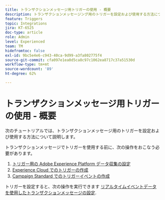 ```yaml
---
title: トランザクションメッセージ用トリガーの使用 - 概要
description: トランザクションメッセージング用のトリガーを設定および使用する方法について説明します。
feature: Triggers
topic: Integrations
jira: KT-6525
doc-type: article
role: Admin
level: Experienced
team: TM
hidefromtoc: false
exl-id: 9bc5e4e6-c943-40ca-9d99-a3fa802775f4
source-git-commit: cfa097e1ea0d5ca8c97c1062ea8717c37a51530d
workflow-type: tm+mt
source-wordcount: '89'
ht-degree: 62%

---
```


# トランザクションメッセージ用トリガーの使用 - 概要

次のチュートリアルでは、トランザクションメッセージ用のトリガーを設定および使用する方法について説明します。

トランザクションメッセージでトリガーを使用する前に、次の操作をおこなう必要があります。

1. [トリガー用の Adobe Experience Platform データ収集の設定](/help/integrations/configure-launch-for-triggers.md)
2. [Experience Cloud でのトリガーの作成](https://experienceleague.adobe.com/en/docs/core-services/interface/triggers)
3. [Campaign Standard でのトリガーイベントの作成](/help/integrations/create-a-trigger-event.md)

トリガーを設定すると、次の操作を実行できます [リアルタイムイベントデータを使用したトランザクションメッセージの設定](/help/integrations/configure-transactional-messages-using-realtime-event-data.md).
